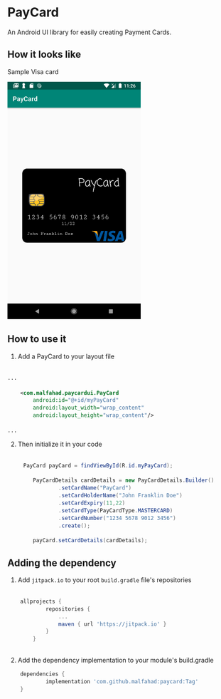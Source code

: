 # PayCard
An Android UI library for easily creating Payment Cards.

## How it looks like

Sample Visa card

<img src="screenshots/cardImage.png" alt="payment card" width="300"/>

## How to use it

1. Add a PayCard to your layout file
```xml

...

    <com.malfahad.paycardui.PayCard
        android:id="@+id/myPayCard"
        android:layout_width="wrap_content"
        android:layout_height="wrap_content"/>
  
...
```

2. Then initialize it in your code
```java

     PayCard payCard = findViewById(R.id.myPayCard);

        PayCardDetails cardDetails = new PayCardDetails.Builder()
                .setCardName("PayCard")
                .setCardHolderName("John Franklin Doe")
                .setCardExpiry(11,22)
                .setCardType(PayCardType.MASTERCARD)
                .setCardNumber("1234 5678 9012 3456")
                .create();

        payCard.setCardDetails(cardDetails);


```


## Adding the dependency

1. Add `jitpack.io` to your root `build.gradle` file's repositories

```groovy

    allprojects {
            repositories {
                ...
                maven { url 'https://jitpack.io' }
            }
        }
        
```

2. Add the dependency implementation to your module's build.gradle

```groovy
	dependencies {
	        implementation 'com.github.malfahad:paycard:Tag'
	}

```